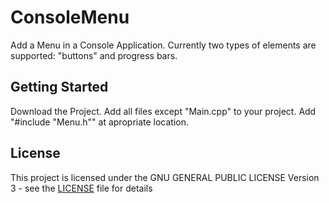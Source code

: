 # ConsoleMenu

Add a Menu in a Console Application. Currently two types of elements are supported: "buttons" and progress bars.


## Getting Started

Download the Project. Add all files except "Main.cpp" to your project. Add "#include "Menu.h"" at apropriate location.

## License

This project is licensed under the GNU GENERAL PUBLIC LICENSE Version 3 - see the [LICENSE](LICENSE) file for details
